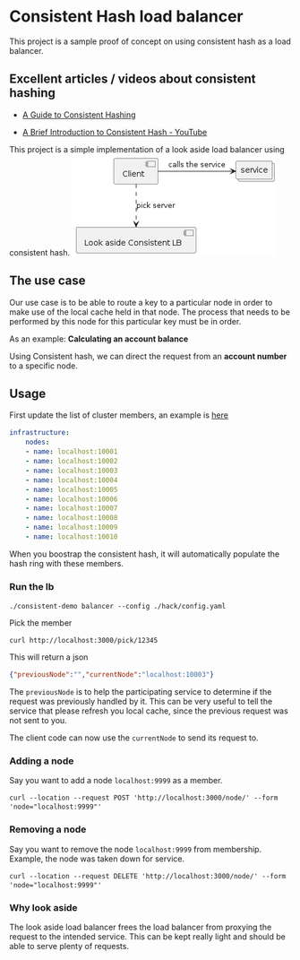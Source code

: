# Consistent Hash load balancer

This project is a sample proof of concept on using consistent hash as a load balancer.

## Excellent articles / videos about consistent hashing

* [A Guide to Consistent Hashing](https://www.toptal.com/big-data/consistent-hashing#:~:text=according%20to%20Wikipedia\).-,Consistent%20Hashing%20is%20a%20distributed%20hashing%20scheme%20that%20operates%20independently,without%20affecting%20the%20overall%20system.)
  
* [A Brief Introduction to Consistent Hash - YouTube](https://www.youtube.com/watch?v=tHEyzVbl4bg)

This project is a simple implementation of a look aside load balancer using consistent hash.
![look aside](docs/assets/lookaside.png)

## The use case

Our use case is to be able to route a key to a particular node in order to make use of the local cache held in that node.
The process that needs to be performed by this node for this particular key must be in order.  

As an example: __Calculating an account balance__

Using Consistent hash, we can direct the request from an __account number__ to a specific node.  

## Usage

First update the list of cluster members, an example is [here](hack/config.yaml)

``` yaml
infrastructure:
    nodes:
    - name: localhost:10001
    - name: localhost:10002
    - name: localhost:10003
    - name: localhost:10004
    - name: localhost:10005
    - name: localhost:10006
    - name: localhost:10007
    - name: localhost:10008
    - name: localhost:10009
    - name: localhost:10010
```

When you boostrap the consistent hash, it will automatically populate the hash ring with these members.

### Run the lb

``` console
./consistent-demo balancer --config ./hack/config.yaml
```

Pick the member

``` console
curl http://localhost:3000/pick/12345
```
This will return a json

``` json
{"previousNode":"","currentNode":"localhost:10003"}
```

The `previousNode` is to help the participating service to determine if the request was previously handled by it.
This can be very useful to tell the service that please refresh you local cache, since the previous request was not sent to you.

The client code can now use the `currentNode` to send its request to.

### Adding a node

Say you want to add a node `localhost:9999` as a member.

``` console
curl --location --request POST 'http://localhost:3000/node/' --form 'node="localhost:9999"'
```

### Removing a node
Say you want to remove the node `localhost:9999` from membership.  Example, the node was taken down for service.

``` console
curl --location --request DELETE 'http://localhost:3000/node/' --form 'node="localhost:9999"'
```

### Why look aside

The look aside load balancer frees the load balancer from proxying the request to the intended service.  This can be kept really light and should be able to serve plenty of requests.



